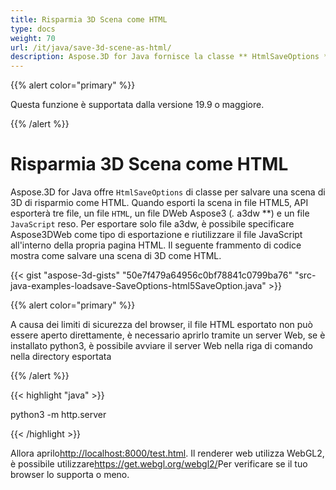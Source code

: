 ```yaml
---
title: Risparmia 3D Scena come HTML
type: docs
weight: 70
url: /it/java/save-3d-scene-as-html/
description: Aspose.3D for Java fornisce la classe ** HtmlSaveOptions ** per salvare una scena di 3D di risparmio come HTML.
---
```

{{% alert color="primary" %}} 

Questa funzione è supportata dalla versione 19.9 o maggiore.

{{% /alert %}} 
#  **Risparmia 3D Scena come HTML**
Aspose.3D for Java offre `HtmlSaveOptions` di classe per salvare una scena di 3D di risparmio come HTML. Quando esporti la scena in file HTML5, API esporterà tre file, un file `HTML`, un file DWeb Aspose3 (*.* a3dw **) e un file `JavaScript` reso. Per esportare solo file a3dw, è possibile specificare Aspose3DWeb come tipo di esportazione e riutilizzare il file JavaScript all'interno della propria pagina HTML. Il seguente frammento di codice mostra come salvare una scena di 3D come HTML.



{{< gist "aspose-3d-gists" "50e7f479a64956c0bf78841c0799ba76" "src-java-examples-loadsave-SaveOptions-html5SaveOption.java" >}}

{{% alert color="primary" %}} 

A causa dei limiti di sicurezza del browser, il file HTML esportato non può essere aperto direttamente, è necessario aprirlo tramite un server Web, se è installato python3, è possibile avviare il server Web nella riga di comando nella directory esportata

{{% /alert %}} 

{{< highlight "java" >}}

 python3 -m http.server

{{< /highlight >}}

Allora aprilo<http://localhost:8000/test.html>. Il renderer web utilizza WebGL2, è possibile utilizzare<https://get.webgl.org/webgl2/>Per verificare se il tuo browser lo supporta o meno.


